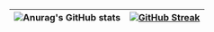 | ![Anurag's GitHub stats](https://github-readme-stats.vercel.app/api?username=tssvett&show_icons=true&theme=dracula) | [![GitHub Streak](https://github-readme-streak-stats.herokuapp.com/?user=tssvett&theme=dracula)](https://git.io/streak-stats) |
|:---:|:---:|
